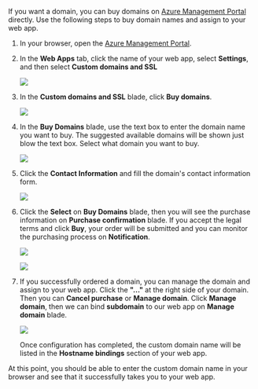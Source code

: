 If you want a domain, you can buy domains on [Azure Management Portal](https://portal.azure.com) directly. Use the following steps to buy domain names and assign to your web app.

1. In your browser, open the [Azure Management Portal](https://portal.azure.com).

2. In the **Web Apps** tab, click the name of your web app, select **Settings**, and then select **Custom domains and SSL**

    ![](./media/custom-dns-web-site/dncmntask-cname-6.png)

3. In the **Custom domains and SSL** blade, click **Buy domains**.

    ![](./media/custom-dns-web-site/dncmntask-cname-buydomains-1.png)

4. In the **Buy Domains** blade, use the text box to enter the domain name you want to buy. The suggested available domains will be shown just blow the text box. Select what domain you want to buy.

   ![](./media/custom-dns-web-site/dncmntask-cname-buydomains-2.png)

5. Click the **Contact Information** and fill the domain's contact information form.

   ![](./media/custom-dns-web-site/dncmntask-cname-buydomains-3.png)

6. Click the **Select** on **Buy Domains** blade, then you will see the purchase information on **Purchase confirmation** blade. If you accept the legal terms and click **Buy**, your order will be submitted and you can monitor the purchasing process on **Notification**.

   ![](./media/custom-dns-web-site/dncmntask-cname-buydomains-4.png)

   ![](./media/custom-dns-web-site/dncmntask-cname-buydomains-5.png)

7. If you successfully ordered a domain, you can manage the domain and assign to your web app. Click the **"..."** at the right side of your domain. Then you can **Cancel purchase** or **Manage domain**. Click **Manage domain**, then we can bind **subdomain** to our web app on **Manage domain** blade.

    ![](./media/custom-dns-web-site/dncmntask-cname-buydomains-6.png)

    Once configuration has completed, the custom domain name will be listed in the **Hostname bindings** section of your web app.


At this point, you should be able to enter the custom domain name in your browser and see that it successfully takes you to your web app.

